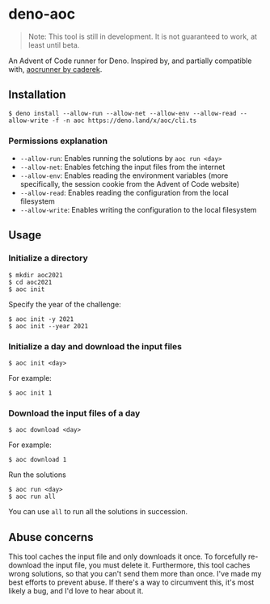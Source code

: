 # deno-aoc

> Note: This tool is still in development. It is not guaranteed to work, at
> least until beta.

An Advent of Code runner for Deno. Inspired by, and partially compatible with,
[aocrunner by caderek](https://github.com/caderek/aocrunner).

## Installation

    $ deno install --allow-run --allow-net --allow-env --allow-read --allow-write -f -n aoc https://deno.land/x/aoc/cli.ts

### Permissions explanation

- `--allow-run`: Enables running the solutions by `aoc run <day>`
- `--allow-net`: Enables fetching the input files from the internet
- `--allow-env`: Enables reading the environment variables (more specifically,
  the session cookie from the Advent of Code website)
- `--allow-read`: Enables reading the configuration from the local filesystem
- `--allow-write`: Enables writing the configuration to the local filesystem

## Usage

### Initialize a directory

    $ mkdir aoc2021
    $ cd aoc2021
    $ aoc init

Specify the year of the challenge:

    $ aoc init -y 2021
    $ aoc init --year 2021

### Initialize a day and download the input files

    $ aoc init <day>

For example:

    $ aoc init 1

### Download the input files of a day

    $ aoc download <day>

For example:

    $ aoc download 1

Run the solutions

    $ aoc run <day>
    $ aoc run all

You can use `all` to run all the solutions in succession.

## Abuse concerns

This tool caches the input file and only downloads it once. To forcefully
re-download the input file, you must delete it. Furthermore, this tool caches
wrong solutions, so that you can't send them more than once. I've made my best
efforts to prevent abuse. If there's a way to circumvent this, it's most likely
a bug, and I'd love to hear about it.
